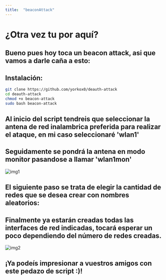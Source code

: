 ```yaml
---
title:  "beaconAttack"
---
```

# ¿Otra vez tu por aquí?
## Bueno pues hoy toca un beacon attack, asi que vamos a darle caña a esto:

## Instalación:

```bash
git clone https://github.com/yorkox0/deauth-attack
cd deauth-attack
chmod +x beacon-attack
sudo bash beacon-attack
```

## Al inicio del script tendreis que seleccionar la antena de red inalambrica preferida para realizar el ataque, en mi caso seleccionaré 'wlan1'
## Seguidamente se pondrá la antena en modo monitor pasandose a llamar 'wlan1mon'

![img1](https://i.ibb.co/2sN6ZNs/Captura-desde-2022-09-05-20-22-37.png)

## El siguiente paso se trata de elegir la cantidad de redes que se desea crear con nombres aleatorios:

## Finalmente ya estarán creadas todas las interfaces de red indicadas, tocará esperar un poco dependiendo del número de redes creadas.

![img2](https://i.ibb.co/RP0d0mQ/Captura-desde-2022-09-05-20-23-02.png)

## ¡Ya podeís impresionar a vuestros amigos con este pedazo de script :)!
